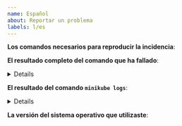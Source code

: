 ```yaml
---
name: Español
about: Reportar un problema
labels: l/es
---
```

<!-- Utiliza esta plantilla para informar de incidencias y proporciona tanta información como sea posible. Si no lo haces, es posible que la respuesta se retrase. Muchas gracias. -->

**Los comandos necesarios para reproducir la incidencia**:

**El resultado completo del comando que ha fallado**: <details>



</details>

**El resultado del comando `minikube logs`**: <details>



</details>

**La versión del sistema operativo que utilizaste**:
